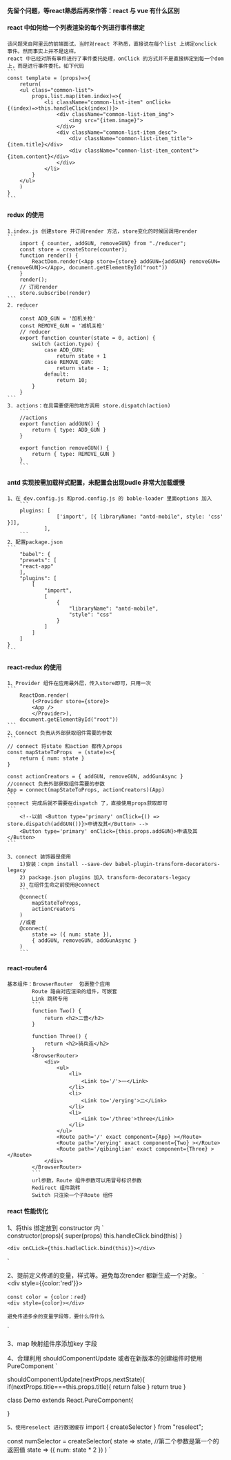 #### 先留个问题，等react熟悉后再来作答：react 与 vue 有什么区别

#### react 中如何给一个列表渲染的每个列进行事件绑定  
	该问题来自阿里云的前端面试，当时对react 不熟悉，直接说在每个list 上绑定onclick 事件。然而事实上并不是这样。
	react 中已经对所有事件进行了事件委托处理，onClick 的方式并不是直接绑定到每一个dom上，而是进行事件委托，如下代码
	```
	const template = (props)=>{
		return(
		<ul class="common-list">
			props.list.map(item.index)=>{
				<li className="common-list-item" onClick={(index)=>this.handleClick(index))}>
					<div className="common-list-item_img">
						<img src="{item.image}">
					</div>
					<div className="common-list-item_desc">
						<div className="common-list-item_title">{item.title}</div>
						<div className="common-list-item_content">{item.content}</div>
					</div>
				</li>
			}
		</ul> 
		)
	}
	```
#### redux 的使用
	1.index.js 创建store 并订阅render 方法，store变化的时候回调用render
	```
		import { counter, addGUN, removeGUN} from "./reducer";
		const store = createStore(counter);
		function render() {
			ReactDom.render(<App store={store} addGUN={addGUN} removeGUN={removeGUN}></App>, document.getElementById("root"))
		}
		render();
		// 订阅render
		store.subscribe(render)
	```
	2. reducer 
		```
		const ADD_GUN = '加机关枪'
		const REMOVE_GUN = '减机关枪'
		// reducer
		export function counter(state = 0, action) {
			switch (action.type) {
				case ADD_GUN:
					return state + 1
				case REMOVE_GUN:
					return state - 1;
				default:
					return 10;
			}
		}
	```
	3. actions：在具需要使用的地方调用 store.dispatch(action)
		``` 
		//actions
		export function addGUN() {
			return { type: ADD_GUN }
		}

		export function removeGUN() {
			return { type: REMOVE_GUN }
		}
		```
	
#### antd 实现按需加载样式配置，未配置会出现budle 非常大加载缓慢
	1、在 dev.config.js 和prod.config.js 的 bable-loader 里面options 加入
		```  
		plugins: [
					['import', [{ libraryName: "antd-mobile", style: 'css' }]],
				],
		```
	2、配置package.json 
	```
		"babel": {
		"presets": [
		"react-app"
		],
		"plugins": [
			[
				"import",
				[
					{
						"libraryName": "antd-mobile",
						"style": "css"
					}
				]
			]
		]
	}
	```
#### react-redux 的使用
	1、Provider 组件在应用最外层，传入store即可，只用一次
	```
		ReactDom.render(
			(<Provider store={store}>
			<App />
			</Provider>), 
		document.getElementById("root"))
	```
	2、Connect 负责从外部获取组件需要的参数
	```
	// connect 将state 和action 都传入props
	const mapStateToProps  = (state)=>{
		return { num: state }
	}

	const actionCreators = { addGUN, removeGUN, addGunAsync }
	//connect 负责外部获取组件需要的参数
	App = connect(mapStateToProps, actionCreators)(App)
	```
	connect 完成后就不需要在dispatch 了，直接使用props获取即可
	```
		<!--以前 <Button type='primary' onClick={() => store.dispatch(addGUN())}>申请及其</Button> -->
		<Button type='primary' onClick={this.props.addGUN}>申请及其</Button>
	```

	3、connect 装饰器是使用
		1)安装：cnpm install --save-dev babel-plugin-transform-decorators-legacy
		2) package.json plugins 加入 transform-decorators-legacy
		3) 在组件生命之前使用@connect
		```
		@connect(
			mapStateToProps,
			actionCreators
		)
		//或者
		@connect(
			state => ({ num: state }),
			{ addGUN, removeGUN, addGunAsync }
		)
		```

#### react-router4
	基本组件：BrowserRouter  包裹整个应用
			Route 路由对应渲染的组件，可嵌套
			Link 跳转专用
			```
			function Two() {
				return <h2>二营</h2>
			}

			function Three() {
				return <h2>骑兵连</h2>
			}
			<BrowserRouter>
				<div>
					<ul>
						<li>
							<Link to='/'>一</Link>
						</li>
						<li>
							<Link to='/erying'>二</Link>
						</li>
						<li>
							<Link to='/three'>three</Link>
						</li>
					</ul>
					<Route path='/' exact component={App} ></Route>
					<Route path='/erying' exact component={Two} ></Route>
					<Route path='/qibinglian' exact component={Three} ></Route>
				</div>
			</BrowserRouter>
			```
			url参数，Route 组件参数可以用冒号标识参数
			Redirect 组件跳转
			Switch 只渲染一个子Route 组件



#### react 性能优化
1、将this 绑定放到 constructor 内
`	
constructor(props){
	super(props)
	this.handleClick.bind(this)
}
<!-- 这种每次render都会bind 一次，而在constructor 内就只会执行一次 -->
	<div onCLick={this.hadleClick.bind(this)}></div>
`

2、提前定义传递的变量，样式等。避免每次render 都新生成一个对象。
`	
	<div style={{color:'red'}}></div>
<!-- 推荐改为一下方式  -->
	const color = {color：red}
	<div style={color}></div>
`
避免传递多余的变量字段等，要什么传什么
`
<div title={...this.state}></div>
<!-- 应改为 -->
<div title={this.state.title}></div>
`

3、map 映射组件序添加key 字段

4、合理利用 shouldComponentUpdate 或者在新版本的创建组件时使用 PureComponent
`
<!-- 返回false 则不 render -->
shouldComponentUpdate(nextProps,nextState){
	if(nextProps.title===this.props.title){
		return false
	}
	return true
}

<!-- 如果组件只是根据传进来的值进行渲染，并没有内部的state ,使用PureComponent -->
class Demo extends React.PureComponent{

}

`
5、使用reselect 进行数据缓存
`
import { createSelector } from "reselect";

const numSelector = createSelector(
	state => state,
	//第二个参数是第一个的返回值
	state => ({ num: state * 2 })
)
`